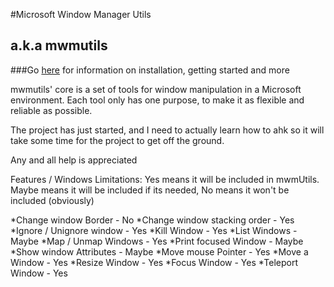 #Microsoft Window Manager Utils
## a.k.a mwmutils  
###Go [here](https://github.com/huffstler/mwmutils/wiki) for information on installation, getting started and more

mwmutils' core is a set of tools for window manipulation in a Microsoft environment. Each tool only has one purpose, to make it as flexible and reliable as possible.

The project has just started, and I need to actually learn how to ahk so it will take some time for the project to get off the ground.

Any and all help is appreciated

Features / Windows Limitations: Yes means it will be included in mwmUtils. Maybe means it will be included if its needed, No means it won't be included (obviously)

*Change window Border - No
*Change window stacking order - Yes
*Ignore / Unignore window - Yes
*Kill Window - Yes
*List Windows - Maybe
*Map / Unmap Windows - Yes
*Print focused Window - Maybe
*Show window Attributes - Maybe
*Move mouse Pointer - Yes
*Move a Window - Yes
*Resize Window - Yes
*Focus Window - Yes
*Teleport Window - Yes
